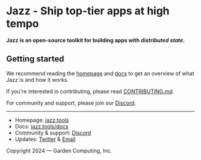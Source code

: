 # Jazz - Ship top-tier apps at high tempo

 **Jazz is an open-source toolkit for building apps with *distributed state.***

## Getting started

We recommend reading the [homepage](https://jazz.tools) and [docs](https://jazz.tools/docs) to get an overview of what Jazz is and how it works.

If you're interested in contributing, please read [CONTRIBUTING.md](./CONTRIBUTING.md).

For community and support, please join our [Discord](https://discord.gg/utDMjHYg42).

---

- Homepage: [jazz.tools](https://jazz.tools)
- Docs: [jazz.tools/docs](https://jazz.tools/docs)
- Community & support: [Discord](https://discord.gg/utDMjHYg42)
- Updates: [Twitter](https://twitter.com/jazz_tools) & [Email](https://gcmp.io/news)

Copyright 2024 &mdash; Garden Computing, Inc.